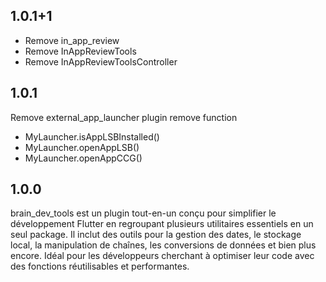 ## 1.0.1+1
- Remove in_app_review
- Remove InAppReviewTools
- Remove InAppReviewToolsController

## 1.0.1
Remove external_app_launcher plugin
remove function
- MyLauncher.isAppLSBInstalled()
- MyLauncher.openAppLSB()
- MyLauncher.openAppCCG()
## 1.0.0
brain_dev_tools est un plugin tout-en-un conçu pour simplifier le développement Flutter en regroupant plusieurs utilitaires essentiels en un seul package. Il inclut des outils pour la gestion des dates, le stockage local, la manipulation de chaînes, les conversions de données et bien plus encore. Idéal pour les développeurs cherchant à optimiser leur code avec des fonctions réutilisables et performantes.
